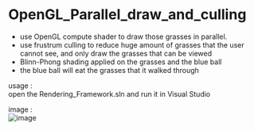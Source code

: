 # OpenGL_Parallel_draw_and_culling
- use OpenGL compute shader to draw those grasses in parallel. 
- use frustrum culling to reduce huge amount of grasses that the user cannot see, and only draw the grasses that can be viewed
- Blinn-Phong shading applied on the grasses and the blue ball 
- the blue ball will eat the grasses that it walked through

usage  :  
open the Rendering_Framework.sln and run it in Visual Studio

image  :  
![image](https://user-images.githubusercontent.com/84391176/230564197-3ff533ea-5fda-490e-a2d7-6d1efa082d42.png)
